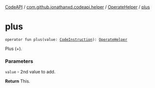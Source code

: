 [CodeAPI](../../index.md) / [com.github.jonathanxd.codeapi.helper](../index.md) / [OperateHelper](index.md) / [plus](.)

# plus

`operator fun plus(value: `[`CodeInstruction`](../../com.github.jonathanxd.codeapi/-code-instruction.md)`): `[`OperateHelper`](index.md)

Plus (+).

### Parameters

`value` - 2nd value to add.

**Return**
This.

